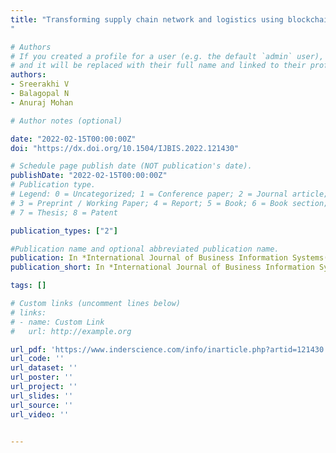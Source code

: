 ```yaml
---
title: "Transforming supply chain network and logistics using blockchain - a Survey
"

# Authors
# If you created a profile for a user (e.g. the default `admin` user), write the username (folder name) here 
# and it will be replaced with their full name and linked to their profile.
authors:
- Sreerakhi V
- Balagopal N
- Anuraj Mohan

# Author notes (optional)

date: "2022-02-15T00:00:00Z"
doi: "https://dx.doi.org/10.1504/IJBIS.2022.121430"

# Schedule page publish date (NOT publication's date).
publishDate: "2022-02-15T00:00:00Z"
# Publication type.
# Legend: 0 = Uncategorized; 1 = Conference paper; 2 = Journal article;
# 3 = Preprint / Working Paper; 4 = Report; 5 = Book; 6 = Book section;
# 7 = Thesis; 8 = Patent

publication_types: ["2"]

#Publication name and optional abbreviated publication name.
publication: In *International Journal of Business Information Systems(Scopus), Inderscience*
publication_short: In *International Journal of Business Information Systems(Scopus), Inderscience*

tags: []

# Custom links (uncomment lines below)
# links:
# - name: Custom Link
#   url: http://example.org

url_pdf: 'https://www.inderscience.com/info/inarticle.php?artid=121430'
url_code: ''
url_dataset: ''
url_poster: ''
url_project: ''
url_slides: ''
url_source: ''
url_video: ''


---
```


